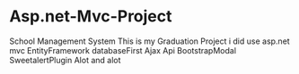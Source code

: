 # Asp.net-Mvc-Project
School Management System
This is my Graduation Project i did use asp.net mvc EntityFramework databaseFirst 
Ajax Api BootstrapModal SweetalertPlugin Alot and alot
